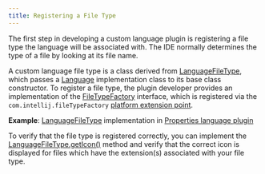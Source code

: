 ```yaml
---
title: Registering a File Type
---
```


The first step in developing a custom language plugin is registering a file type the language will be associated with.
The IDE normally determines the type of a file by looking at its file name.

A custom language file type is a class derived from
[LanguageFileType](https://github.com/JetBrains/intellij-community/blob/master/platform/core-api/src/com/intellij/openapi/fileTypes/LanguageFileType.java),
which passes a
[Language](https://github.com/JetBrains/intellij-community/blob/master/platform/core-api/src/com/intellij/lang/Language.java)
implementation class to its base class constructor.
To register a file type, the plugin developer provides an implementation of the
[FileTypeFactory](https://github.com/JetBrains/intellij-community/blob/master/platform/platform-api/src/com/intellij/openapi/fileTypes/FileTypeFactory.java)
interface, which is registered via the ```com.intellij.fileTypeFactory```
[platform extension point](https://github.com/JetBrains/intellij-community/blob/master/platform/platform-resources/src/META-INF/PlatformExtensionPoints.xml).

**Example**:
[LanguageFileType](https://github.com/JetBrains/intellij-community/blob/master/platform/core-api/src/com/intellij/openapi/fileTypes/LanguageFileType.java)
implementation in
[Properties language plugin](https://github.com/JetBrains/intellij-community/blob/master/plugins/properties/properties-psi-api/src/com/intellij/lang/properties/PropertiesFileType.java)

To verify that the file type is registered correctly, you can implement the
[LanguageFileType.getIcon()](https://github.com/JetBrains/intellij-community/blob/master/platform/core-api/src/com/intellij/openapi/fileTypes/LanguageFileType.java)
method and verify that the correct icon is displayed for files which have the extension(s) associated with your file type.
